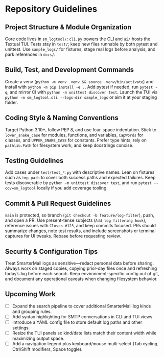 # Repository Guidelines

## Project Structure & Module Organization
Core code lives in `sm_logtool/`: `cli.py` powers the CLI and `ui/` hosts the Textual TUI. Tests stay in `test/`; keep new files runnable by both pytest and unittest. Use `sample_logs/` for fixtures, stage real logs before analysis, and park references in `docs/`.

## Build, Test, and Development Commands
Create a venv (`python -m venv .venv && source .venv/bin/activate`) and install with `python -m pip install -e .`. Add pytest if needed, run `pytest -q`, and mirror CI with `python -m unittest discover test`. Launch the TUI via `python -m sm_logtool.cli --logs-dir sample_logs` or aim it at your staging folder.

## Coding Style & Naming Conventions
Target Python 3.10+, follow PEP 8, and use four-space indentation. Stick to `lower_snake_case` for modules, functions, and variables, `CapWords` for classes, and `UPPER_SNAKE_CASE` for constants. Prefer type hints, rely on `pathlib.Path` for filesystem work, and keep docstrings concise.

## Testing Guidelines
Add cases under `test/test_*.py` with descriptive names. Lean on fixtures such as `tmp_path` to cover both success paths and expected failures. Keep tests discoverable by `python -m unittest discover test`, and run `pytest --cov=sm_logtool` locally if you add coverage tooling.

## Commit & Pull Request Guidelines
`main` is protected, so branch (`git checkout -b feature/log-filter`), push, and open a PR. Use present-tense subjects (`Add log filtering hook`), reference issues with `Closes #123`, and keep commits focused. PRs should summarize changes, note test results, and include screenshots or terminal captures for UI tweaks. Rebase before requesting review.

## Security & Configuration Tips
Treat SmarterMail logs as sensitive—redact personal data before sharing. Always work on staged copies, copying prior-day files once and refreshing today’s log before each search. Keep environment-specific config out of git, and document any operational caveats when changing filesystem behavior.

## Upcoming Work
- [ ] Expand the search pipeline to cover additional SmarterMail log kinds and grouping rules.
- [ ] Add syntax highlighting for SMTP conversations in CLI and TUI views.
- [ ] Introduce a YAML config file to store default log paths and other settings.
- [ ] Resize the TUI panels so kind/date lists match their content width while maximizing output space.
- [ ] Add a navigation legend plus keyboard/mouse multi-select (Tab cycling, Ctrl/Shift modifiers, Space toggle).

